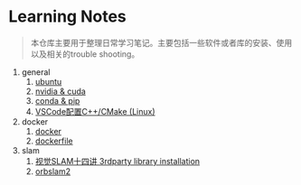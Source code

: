 # Learning Notes
> 本仓库主要用于整理日常学习笔记。主要包括一些软件或者库的安装、使用以及相关的trouble shooting。

1. general
   1. [ubuntu](general/ubuntu.md)
   2. [nvidia & cuda](general/nvidia-cuda.md)
   3. [conda & pip](general/conda-pip.md)
   4. [VSCode配置C++/CMake (Linux)](general/vscode-c++-cmake.md)
2. docker
   1. [docker](docker/docker.md)
   2. [dockerfile](docker/write-dockerfile.md)
3. slam
   1. [视觉SLAM十四讲 3rdparty library installation](slam/slambook2-3rdparty.md)
   2. [orbslam2](slam/orbslam2/orbslam2.md)
